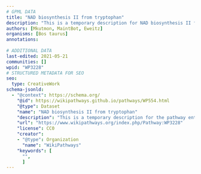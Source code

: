 ```yaml
---
# GPML DATA
title: "NAD biosynthesis II from tryptophan"
description: "This is a temporary description for NAD biosynthesis II from tryptophan"
authors: [Mkutmon, MaintBot, Eweitz]
organisms: [Bos taurus]
annotations:
  
# ADDITIONAL DATA
last-edited: 2021-05-21
communities: []
wpid: "WP3228"
# STRUCTURED METADATA FOR SEO
seo:
  type: CreativeWork
schema-jsonld:
  - "@context": https://schema.org/
    "@id": https://wikipathways.github.io/pathways/WP554.html
    "@type": Dataset
    "name": "NAD biosynthesis II from tryptophan"
    "description": "This is a temporary description for the pathway entitled: NAD biosynthesis II from tryptophan"
    "url": "https://www.wikipathways.org/index.php/Pathway:WP3228"
    "license": CC0
    "creator":
    - "@type": Organization
      "name": "WikiPathways"
    "keywords": [
      "",
      ]
---
```


